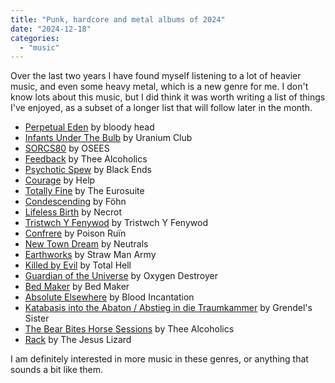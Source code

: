 ```yaml
---
title: "Punk, hardcore and metal albums of 2024"
date: "2024-12-18"
categories: 
  - "music"
---
```

Over the last two years I have found myself listening to a lot of heavier music, and even some heavy metal, which is a new genre for me. I don't know lots about this music, but I did think it was worth writing a list of things I've enjoyed, as a subset of a longer list that will follow later in the month.

* [Perpetual Eden](https://bloodyhead.bandcamp.com/album/perpetual-eden) by bloody head
* [Infants Under The Bulb](https://staticshockrecords.bandcamp.com/album/infants-under-the-bulb) by Uranium Club
* [SORCS80](https://ohsees.bandcamp.com/album/sorcs-80) by OSEES
* [Feedback](https://thee-alcoholics.bandcamp.com/album/feedback) by Thee Alcoholics
* [Psychotic Spew](https://blackends.bandcamp.com/album/psychotic-spew-2) by Black Ends
* [Courage](https://helpifuckingneedit.bandcamp.com/album/courage) by Help 
* [Totally Fine](https://theeurosuite.bandcamp.com/album/totally-fine) by The Eurosuite
* [Condescending](https://hypaethralrecords.bandcamp.com/album/condescending) by Föhn
* [Lifeless Birth](https://tankcrimes.bandcamp.com/album/lifeless-birth) by Necrot
* [Tristwch Y Fenywod](https://tristwchyfenywod.bandcamp.com/album/tristwch-y-fenywod) by Tristwch Y Fenywod
* [Confrere](https://poisonruin.bandcamp.com/album/confrere) by Poison Ruïn
* [New Town Dream](https://neutrals.bandcamp.com/album/new-town-dream) by Neutrals
* [Earthworks](https://d4mtlabsinc.bandcamp.com/album/earthworks) by Straw Man Army
* [Killed by Evil](https://totalpunkrecords.bandcamp.com/album/killed-by-evil-2) by Total Hell
* [Guardian of the Universe](https://oxygen-destroyer.bandcamp.com/album/guardian-of-the-universe) by Oxygen Destroyer
* [Bed Maker](https://bedmakerdc.bandcamp.com/album/s-t) by Bed Maker
* [Absolute Elsewhere](https://bloodincantation.bandcamp.com/album/absolute-elsewhere) by Blood Incantation
* [Katabasis into the Abaton / Abstieg in die Traumkammer](https://grendelssyster.bandcamp.com/album/katabasis-into-the-abaton-abstieg-in-die-traumkammer) by Grendel's Sister
* [The Bear Bites Horse Sessions](https://thee-alcoholics.bandcamp.com/album/bear-bites-horse-sessions) by Thee Alcoholics
* [Rack](https://thejesuslizard.bandcamp.com/album/rack) by The Jesus Lizard

I am definitely interested in more music in these genres, or anything that sounds a bit like them.